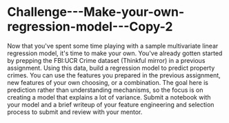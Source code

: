 # Challenge---Make-your-own-regression-model---Copy-2
Now that you've spent some time playing with a sample multivariate linear regression model, it's time to make your own.  You've already gotten started by prepping the FBI:UCR Crime dataset (Thinkful mirror) in a previous assignment.  Using this data, build a regression model to predict property crimes. You can use the features you prepared in the previous assignment, new features of your own choosing, or a combination. The goal here is prediction rather than understanding mechanisms, so the focus is on creating a model that explains a lot of variance.  Submit a notebook with your model and a brief writeup of your feature engineering and selection process to submit and review with your mentor.
